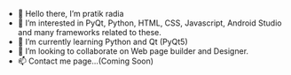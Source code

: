 - 👋 Hello there, I’m pratik radia
- 👀 I’m interested in PyQt, Python, HTML, CSS, Javascript, Android Studio and many frameworks related to these.
- 🌱 I’m currently learning Python and Qt (PyQt5)
- 💞️ I’m looking to collaborate on Web page builder and Designer.
- 📫 Contact me page...(Coming Soon)

<!---
pitz143/pitz143 is a ✨ special ✨ repository because its `README.md` (this file) appears on your GitHub profile.
You can click the Preview link to take a look at your changes.
--->
